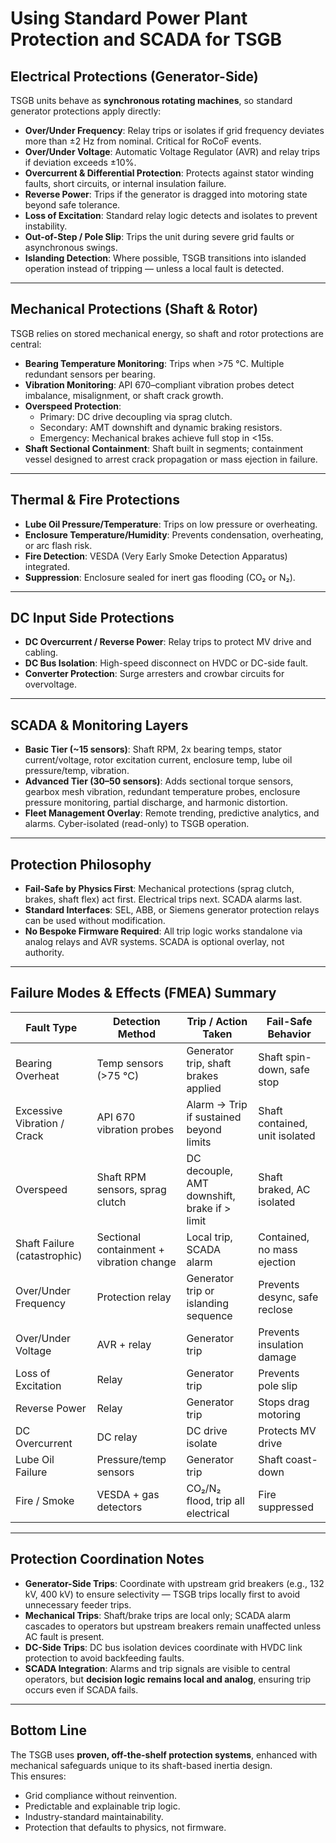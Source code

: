 # Using Standard Power Plant Protection and SCADA for TSGB

## Electrical Protections (Generator-Side)

TSGB units behave as **synchronous rotating machines**, so standard generator protections apply directly:

- **Over/Under Frequency**: Relay trips or isolates if grid frequency deviates more than ±2 Hz from nominal. Critical for RoCoF events.  
- **Over/Under Voltage**: Automatic Voltage Regulator (AVR) and relay trips if deviation exceeds ±10%.  
- **Overcurrent & Differential Protection**: Protects against stator winding faults, short circuits, or internal insulation failure.  
- **Reverse Power**: Trips if the generator is dragged into motoring state beyond safe tolerance.  
- **Loss of Excitation**: Standard relay logic detects and isolates to prevent instability.  
- **Out-of-Step / Pole Slip**: Trips the unit during severe grid faults or asynchronous swings.  
- **Islanding Detection**: Where possible, TSGB transitions into islanded operation instead of tripping — unless a local fault is detected.  

---

## Mechanical Protections (Shaft & Rotor)

TSGB relies on stored mechanical energy, so shaft and rotor protections are central:

- **Bearing Temperature Monitoring**: Trips when >75 °C. Multiple redundant sensors per bearing.  
- **Vibration Monitoring**: API 670–compliant vibration probes detect imbalance, misalignment, or shaft crack growth.  
- **Overspeed Protection**:  
  - Primary: DC drive decoupling via sprag clutch.  
  - Secondary: AMT downshift and dynamic braking resistors.  
  - Emergency: Mechanical brakes achieve full stop in <15s.  
- **Shaft Sectional Containment**: Shaft built in segments; containment vessel designed to arrest crack propagation or mass ejection in failure.  

---

## Thermal & Fire Protections

- **Lube Oil Pressure/Temperature**: Trips on low pressure or overheating.  
- **Enclosure Temperature/Humidity**: Prevents condensation, overheating, or arc flash risk.  
- **Fire Detection**: VESDA (Very Early Smoke Detection Apparatus) integrated.  
- **Suppression**: Enclosure sealed for inert gas flooding (CO₂ or N₂).  

---

## DC Input Side Protections

- **DC Overcurrent / Reverse Power**: Relay trips to protect MV drive and cabling.  
- **DC Bus Isolation**: High-speed disconnect on HVDC or DC-side fault.  
- **Converter Protection**: Surge arresters and crowbar circuits for overvoltage.  

---

## SCADA & Monitoring Layers

- **Basic Tier (~15 sensors)**: Shaft RPM, 2x bearing temps, stator current/voltage, rotor excitation current, enclosure temp, lube oil pressure/temp, vibration.  
- **Advanced Tier (30–50 sensors)**: Adds sectional torque sensors, gearbox mesh vibration, redundant temperature probes, enclosure pressure monitoring, partial discharge, and harmonic distortion.  
- **Fleet Management Overlay**: Remote trending, predictive analytics, and alarms. Cyber-isolated (read-only) to TSGB operation.  

---

## Protection Philosophy

- **Fail-Safe by Physics First**: Mechanical protections (sprag clutch, brakes, shaft flex) act first. Electrical trips next. SCADA alarms last.  
- **Standard Interfaces**: SEL, ABB, or Siemens generator protection relays can be used without modification.  
- **No Bespoke Firmware Required**: All trip logic works standalone via analog relays and AVR systems. SCADA is optional overlay, not authority.  

---

## Failure Modes & Effects (FMEA) Summary

| Fault Type                  | Detection Method                          | Trip / Action Taken                                   | Fail-Safe Behavior |
|-----------------------------|-------------------------------------------|------------------------------------------------------|--------------------|
| Bearing Overheat            | Temp sensors (>75 °C)                     | Generator trip, shaft brakes applied                  | Shaft spin-down, safe stop |
| Excessive Vibration / Crack | API 670 vibration probes                  | Alarm → Trip if sustained beyond limits               | Shaft contained, unit isolated |
| Overspeed                   | Shaft RPM sensors, sprag clutch           | DC decouple, AMT downshift, brake if > limit          | Shaft braked, AC isolated |
| Shaft Failure (catastrophic)| Sectional containment + vibration change  | Local trip, SCADA alarm                               | Contained, no mass ejection |
| Over/Under Frequency        | Protection relay                          | Generator trip or islanding sequence                  | Prevents desync, safe reclose |
| Over/Under Voltage          | AVR + relay                               | Generator trip                                        | Prevents insulation damage |
| Loss of Excitation          | Relay                                     | Generator trip                                        | Prevents pole slip |
| Reverse Power               | Relay                                     | Generator trip                                        | Stops drag motoring |
| DC Overcurrent              | DC relay                                  | DC drive isolate                                      | Protects MV drive |
| Lube Oil Failure            | Pressure/temp sensors                     | Generator trip                                        | Shaft coast-down |
| Fire / Smoke                | VESDA + gas detectors                     | CO₂/N₂ flood, trip all electrical                     | Fire suppressed |

---

## Protection Coordination Notes

- **Generator-Side Trips**: Coordinate with upstream grid breakers (e.g., 132 kV, 400 kV) to ensure selectivity — TSGB trips locally first to avoid unnecessary feeder trips.  
- **Mechanical Trips**: Shaft/brake trips are local only; SCADA alarm cascades to operators but upstream breakers remain unaffected unless AC fault is present.  
- **DC-Side Trips**: DC bus isolation devices coordinate with HVDC link protection to avoid backfeeding faults.  
- **SCADA Integration**: Alarms and trip signals are visible to central operators, but **decision logic remains local and analog**, ensuring trip occurs even if SCADA fails.  

---

## Bottom Line

The TSGB uses **proven, off-the-shelf protection systems**, enhanced with mechanical safeguards unique to its shaft-based inertia design.  
This ensures:  
- Grid compliance without reinvention.  
- Predictable and explainable trip logic.  
- Industry-standard maintainability.  
- Protection that defaults to physics, not firmware.  
